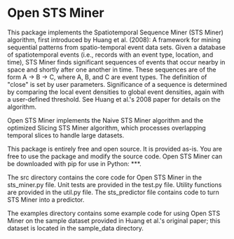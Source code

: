 # Open STS Miner

This package implements the Spatiotemporal Sequence Miner (STS Miner) algorithm, first introduced by Huang et al. (2008): A framework for mining sequential patterns from spatio-temporal event data sets.  Given a database of spatiotemporal events (i.e., records with an event type, location, and time), STS Miner finds significant sequences of events that occur nearby in space and shortly after one another in time.  These sequences are of the form A -> B -> C, where A, B, and C are event types.  The definition of "close" is set by user parameters.  Significance of a sequence is determined by comparing the local event densities to global event densities, again with a user-defined threshold.  See Huang et al.'s 2008 paper for details on the algorithm.

Open STS Miner implements the Naive STS Miner algorithm and the optimized Slicing STS Miner algorithm, which processes overlapping temporal slices to handle large datasets.

This package is entirely free and open source.  It is provided as-is.  You are free to use the package and modify the source code.  Open STS Miner can be downloaded with pip for use in Python: ***.

The src directory contains the core code for Open STS Miner in the sts_miner.py file.  Unit tests are provided in the test.py file.  Utility functions are provided in the util.py file.  The sts_predictor file contains code to turn STS Miner into a predictor.

The examples directory contains some example code for using Open STS Miner on the sample dataset provided in Huang et al.'s original paper; this dataset is located in the sample_data directory.